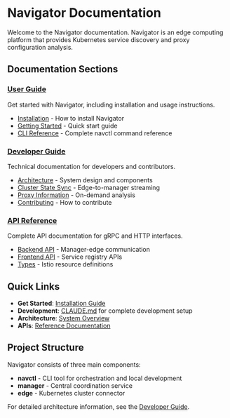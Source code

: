 # Navigator Documentation

Welcome to the Navigator documentation. Navigator is an edge computing platform that provides Kubernetes service discovery and proxy configuration analysis.

## Documentation Sections

### [User Guide](user-guide/)
Get started with Navigator, including installation and usage instructions.

- [Installation](user-guide/installation.md) - How to install Navigator
- [Getting Started](user-guide/getting-started.md) - Quick start guide  
- [CLI Reference](user-guide/cli-reference.md) - Complete navctl command reference

### [Developer Guide](developer-guide/)
Technical documentation for developers and contributors.

- [Architecture](developer-guide/architecture.md) - System design and components
- [Cluster State Sync](developer-guide/cluster-state-sync.md) - Edge-to-manager streaming
- [Proxy Information](developer-guide/proxy-information-retrieval.md) - On-demand analysis
- [Contributing](developer-guide/contributing.md) - How to contribute

### [API Reference](api-reference/)
Complete API documentation for gRPC and HTTP interfaces.

- [Backend API](api-reference/backend-api.md) - Manager-edge communication
- [Frontend API](api-reference/frontend-api.md) - Service registry APIs
- [Types](api-reference/types.md) - Istio resource definitions

## Quick Links

- **Get Started**: [Installation Guide](user-guide/installation.md)
- **Development**: [CLAUDE.md](../CLAUDE.md) for complete development setup
- **Architecture**: [System Overview](developer-guide/architecture.md)
- **APIs**: [Reference Documentation](api-reference/)

## Project Structure

Navigator consists of three main components:
- **navctl** - CLI tool for orchestration and local development
- **manager** - Central coordination service  
- **edge** - Kubernetes cluster connector

For detailed architecture information, see the [Developer Guide](developer-guide/).